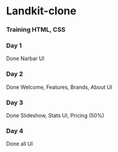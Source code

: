 # Landkit-clone
### Training HTML, CSS
### Day 1
Done Narbar UI
### Day 2
Done Welcome, Features, Brands, About UI
### Day 3
Done Slideshow, Stats UI, Pricing (50%) 
### Day 4
Done all UI